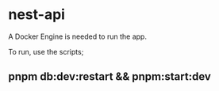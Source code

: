 # nest-api

A Docker Engine is needed to run the app.

To run, use the scripts;

## pnpm db:dev:restart && pnpm:start:dev
 
</html>
